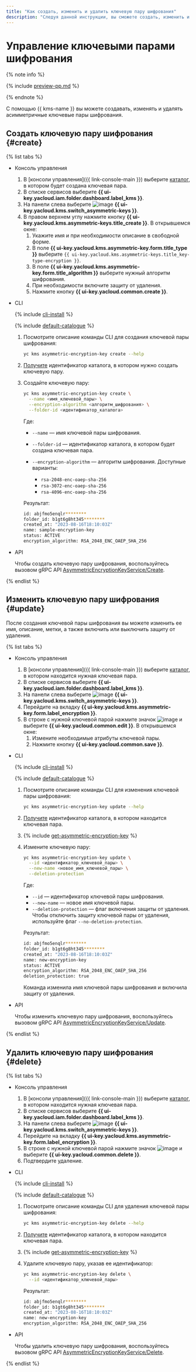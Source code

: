 ```yaml
---
title: "Как создать, изменить и удалить ключевую пару шифрования"
description: "Следуя данной инструкции, вы сможете создать, изменить и удалить ключевую пару шифрования."
---
```


# Управление ключевыми парами шифрования

{% note info %}

{% include [preview-pp.md](../../_includes/preview-pp.md) %}

{% endnote %}

С помощью {{ kms-name }} вы можете создавать, изменять и удалять асимметричные ключевые пары шифрования.

## Создать ключевую пару шифрования {#create}

{% list tabs %}

- Консоль управления

  1. В [консоли управления]({{ link-console-main }}) выберите [каталог](../../resource-manager/concepts/resources-hierarchy.md#folder), в котором будет создана ключевая пара.
  1. В списке сервисов выберите **{{ ui-key.yacloud.iam.folder.dashboard.label_kms }}**.
  1. На панели слева выберите ![image](../../_assets/kms/asymmetric-key.svg) **{{ ui-key.yacloud.kms.switch_asymmetric-keys }}**.
  1. В правом верхнем углу нажмите кнопку **{{ ui-key.yacloud.kms.asymmetric-keys.title_create }}**. В открывшемся окне:
      1. Укажите имя и при необходимости описание в свободной форме.
      1. В поле **{{ ui-key.yacloud.kms.asymmetric-key.form.title_type }}** выберите `{{ ui-key.yacloud.kms.asymmetric-keys.title_key-type-encryption }}`.
      1. В поле **{{ ui-key.yacloud.kms.asymmetric-key.form.title_algorithm }}** выберите нужный алгоритм шифрования.
      1. При необходимости включите защиту от удаления.
      1. Нажмите кнопку **{{ ui-key.yacloud.common.create }}**.

- CLI

  {% include [cli-install](../../_includes/cli-install.md) %}

  {% include [default-catalogue](../../_includes/default-catalogue.md) %}

  1. Посмотрите описание команды CLI для создания ключевой пары шифрования:

      ```bash
      yc kms asymmetric-encryption-key create --help
      ```

  1. [Получите](../../resource-manager/operations/folder/get-id.md) идентификатор каталога, в котором нужно создать ключевую пару.

  1. Создайте ключевую пару:

      ```bash
      yc kms asymmetric-encryption-key create \
        --name <имя_ключевой_пары> \
        --encryption-algorithm <алгоритм_шифрования> \
        --folder-id <идентификатор_каталога>
      ```
      
      Где:
      * `--name` — имя ключевой пары шифрования.
      * `--folder-id` — идентификатор каталога, в котором будет создана ключевая пара.
      * `--encryption-algorithm` — алгоритм шифрования. Доступные варианты:

          * `rsa-2048-enc-oaep-sha-256`
          * `rsa-3072-enc-oaep-sha-256`
          * `rsa-4096-enc-oaep-sha-256`
      
      Результат:

      ```bash
      id: abjfmo5enqlr********
      folder_id: b1gt6g8ht345********
      created_at: "2023-08-16T18:10:03Z"
      name: sample-encryption-key
      status: ACTIVE
      encryption_algorithm: RSA_2048_ENC_OAEP_SHA_256
      ```
- API

  Чтобы создать ключевую пару шифрования, воспользуйтесь вызовом gRPC API [AsymmetricEncryptionKeyService/Create](../api-ref/grpc/asymmetric_encryption_key_service.md#Create).

{% endlist %}

## Изменить ключевую пару шифрования {#update}

После создания ключевой пары шифрования вы можете изменить ее имя, описание, метки, а также включить или выключить защиту от удаления.

{% list tabs %}

- Консоль управления

  1. В [консоли управления]({{ link-console-main }}) выберите [каталог](../../resource-manager/concepts/resources-hierarchy.md#folder), в котором находится нужная ключевая пара.
  1. В списке сервисов выберите **{{ ui-key.yacloud.iam.folder.dashboard.label_kms }}**.
  1. На панели слева выберите ![image](../../_assets/kms/asymmetric-key.svg) **{{ ui-key.yacloud.kms.switch_asymmetric-keys }}**.
  1. Перейдите на вкладку **{{ ui-key.yacloud.kms.asymmetric-key.form.label_encryption }}**.
  1. В строке с нужной ключевой парой нажмите значок ![image](../../_assets/console-icons/ellipsis.svg) и выберите **{{ ui-key.yacloud.common.edit }}**. В открывшемся окне:
      1. Измените необходимые атрибуты ключевой пары.
      1. Нажмите кнопку **{{ ui-key.yacloud.common.save }}**.

- CLI

  {% include [cli-install](../../_includes/cli-install.md) %}

  {% include [default-catalogue](../../_includes/default-catalogue.md) %}

  1. Посмотрите описание команды CLI для изменения ключевой пары шифрования:

      ```bash
      yc kms asymmetric-encryption-key update --help
      ```

  1. [Получите](../../resource-manager/operations/folder/get-id.md) идентификатор каталога, в котором находится ключевая пара.
  
  1. {% include [get-asymmetric-encryption-key](../../_includes/kms/get-a-encryption-key.md) %}
  
  1. Измените ключевую пару:

      ```bash
      yc kms asymmetric-encryption-key update \
        --id <идентификатор_ключевой_пары> \
        --new-name <новое_имя_ключевой_пары> \
        --deletion-protection
      ```

      Где:
      * `--id` — идентификатор ключевой пары шифрования.
      * `--new-name` — новое имя ключевой пары.
      * `--deletion-protection` — флаг включения защиты от удаления. Чтобы отключить защиту ключевой пары от удаления, используйте флаг `--no-deletion-protection`.

      Результат:

      ```bash
      id: abjfmo5enqlr********
      folder_id: b1gt6g8ht345********
      created_at: "2023-08-16T18:10:03Z"
      name: new-encryption-key
      status: ACTIVE
      encryption_algorithm: RSA_2048_ENC_OAEP_SHA_256
      deletion_protection: true
      ```

      Команда изменила имя ключевой пары шифрования и включила защиту от удаления.

- API

  Чтобы изменить ключевую пару шифрования, воспользуйтесь вызовом gRPC API [AsymmetricEncryptionKeyService/Update](../api-ref/grpc/asymmetric_encryption_key_service.md#Update).

{% endlist %}

## Удалить ключевую пару шифрования {#delete}

{% list tabs %}

- Консоль управления

  1. В [консоли управления]({{ link-console-main }}) выберите [каталог](../../resource-manager/concepts/resources-hierarchy.md#folder), в котором находится нужная ключевая пара.
  1. В списке сервисов выберите **{{ ui-key.yacloud.iam.folder.dashboard.label_kms }}**.
  1. На панели слева выберите ![image](../../_assets/kms/asymmetric-key.svg) **{{ ui-key.yacloud.kms.switch_asymmetric-keys }}**.
  1. Перейдите на вкладку **{{ ui-key.yacloud.kms.asymmetric-key.form.label_encryption }}**.
  1. В строке с нужной ключевой парой нажмите значок ![image](../../_assets/console-icons/ellipsis.svg) и выберите **{{ ui-key.yacloud.common.delete }}**.
  1. Подтвердите удаление.

- CLI

  {% include [cli-install](../../_includes/cli-install.md) %}

  {% include [default-catalogue](../../_includes/default-catalogue.md) %}

  1. Посмотрите описание команды CLI для удаления ключевой пары шифрования:

      ```bash
      yc kms asymmetric-encryption-key delete --help
      ```

  1. [Получите](../../resource-manager/operations/folder/get-id.md) идентификатор каталога, в котором находится ключевая пара.
  
  1. {% include [get-asymmetric-encryption-key](../../_includes/kms/get-a-encryption-key.md) %}
  
  1. Удалите ключевую пару, указав ее идентификатор:

      ```bash
      yc kms asymmetric-encryption-key delete \
        --id <идентификатор_ключевой_пары>
      ```

      Результат:

      ```bash
      id: abjfmo5enqlr********
      folder_id: b1gt6g8ht345********
      created_at: "2023-08-16T18:10:03Z"
      name: new-encryption-key
      encryption_algorithm: RSA_2048_ENC_OAEP_SHA_256
      ```

- API

  Чтобы удалить ключевую пару шифрования, воспользуйтесь вызовом gRPC API [AsymmetricEncryptionKeyService/Delete](../api-ref/grpc/asymmetric_encryption_key_service.md#Delete).

{% endlist %}
